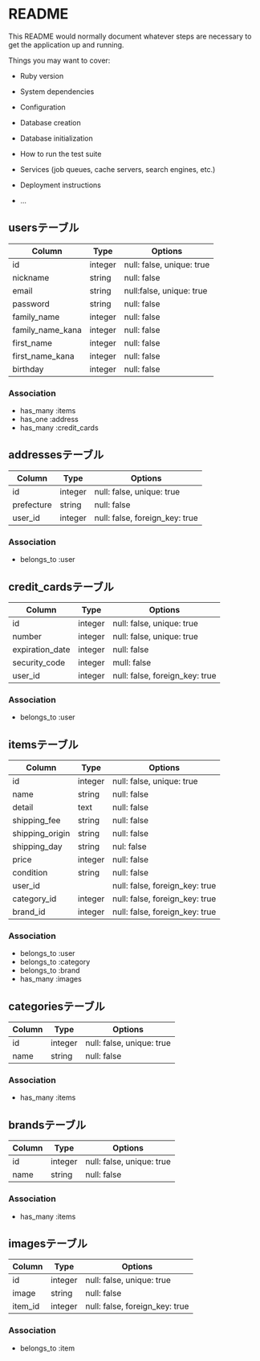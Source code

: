 # README

This README would normally document whatever steps are necessary to get the
application up and running.

Things you may want to cover:

* Ruby version

* System dependencies

* Configuration

* Database creation

* Database initialization

* How to run the test suite

* Services (job queues, cache servers, search engines, etc.)

* Deployment instructions

* ...


## usersテーブル

|Column|Type|Options|
|------|----|-------|
|id|integer|null: false, unique: true|
|nickname|string|null: false|
|email|string|null:false, unique: true|
|password|string|null: false|
|family_name|integer|null: false|
|family_name_kana|integer|null: false|
|first_name|integer|null: false|
|first_name_kana|integer|null: false|
|birthday|integer|null: false|

### Association
- has_many :items
- has_one :address
- has_many :credit_cards

## addressesテーブル

|Column|Type|Options|
|------|----|-------|
|id|integer|null: false, unique: true|
|prefecture|string|null: false|
|user_id|integer|null: false, foreign_key: true|

### Association
- belongs_to :user

## credit_cardsテーブル

|Column|Type|Options|
|------|----|-------|
|id|integer|null: false, unique: true|
|number|integer|null: false, unique: true|
|expiration_date|integer|null: false|
|security_code|integer|mull: false|
|user_id|integer|null: false, foreign_key: true|

### Association
- belongs_to :user

## itemsテーブル

|Column|Type|Options|
|------|----|-------|
|id|integer|null: false, unique: true|
|name|string|null: false|
|detail|text|null: false|
|shipping_fee|string|null: false|
|shipping_origin|string|null: false|
|shipping_day|string|nul: false|
|price|integer|null: false|
|condition|string|null: false|
|user_id||null: false, foreign_key: true|
|category_id|integer|null: false, foreign_key: true|
|brand_id|integer|null: false, foreign_key: true|

### Association
- belongs_to :user
- belongs_to :category
- belongs_to :brand
- has_many :images

## categoriesテーブル

|Column|Type|Options|
|------|----|-------|
|id|integer|null: false, unique: true|
|name|string|null: false|

### Association
- has_many :items

## brandsテーブル

|Column|Type|Options|
|------|----|-------|
|id|integer|null: false, unique: true|
|name|string|null: false|

### Association
- has_many :items

## imagesテーブル

|Column|Type|Options|
|------|----|-------|
|id|integer|null: false, unique: true|
|image|string|null: false|
|item_id|integer|null: false, foreign_key: true|

### Association
- belongs_to :item

